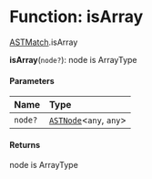 # Function: isArray

[ASTMatch](/auto-docs/free-layout-editor/modules/ASTMatch.md).isArray

**isArray**(`node?`): node is ArrayType

#### Parameters

| Name | Type |
| :------ | :------ |
| `node?` | [`ASTNode`](/auto-docs/free-layout-editor/classes/ASTNode.md)<`any`, `any`> |

#### Returns

node is ArrayType

